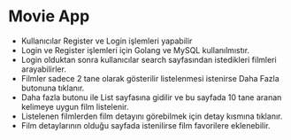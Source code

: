 # Movie App

 - Kullanıcılar Register ve Login işlemleri yapabilir
 - Login ve Register işlemleri için Golang ve MySQL kullanılmıstır.
 - Login olduktan sonra kullanıcılar search sayfasından istedikleri filmleri arayabilirler.
 - Filmler sadece 2 tane olarak gösterilir listelenmesi istenirse Daha Fazla butonuna tıklanır.
 - Daha fazla butonu ile List sayfasına gidilir ve bu sayfada 10 tane aranan kelimeye uygun film listelenir.
 - Listelenen filmlerden film detayını görebilmek için detay kısmına tıklanır.
 - Film detaylarının olduğu sayfada istenilirse film favorilere eklenebilir.
